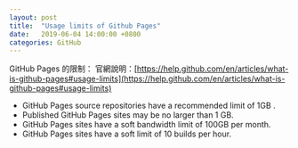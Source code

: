 ```yaml
---
layout: post
title:  "Usage limits of Github Pages"
date:   2019-06-04 14:00:00 +0800
categories: GitHub
---
```

GitHub Pages 的限制：
官網說明：[https://help.github.com/en/articles/what-is-github-pages#usage-limits](https://help.github.com/en/articles/what-is-github-pages#usage-limits)

  - GitHub Pages source repositories have a recommended limit of 1GB .
  - Published GitHub Pages sites may be no larger than 1 GB.
  - GitHub Pages sites have a soft bandwidth limit of 100GB per month.
  - GitHub Pages sites have a soft limit of 10 builds per hour.